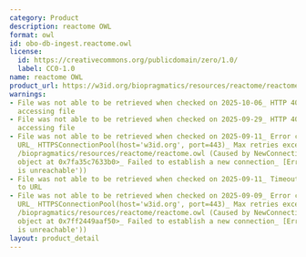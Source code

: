 ```yaml
---
category: Product
description: reactome OWL
format: owl
id: obo-db-ingest.reactome.owl
license:
  id: https://creativecommons.org/publicdomain/zero/1.0/
  label: CC0-1.0
name: reactome OWL
product_url: https://w3id.org/biopragmatics/resources/reactome/reactome.owl
warnings:
- File was not able to be retrieved when checked on 2025-10-06_ HTTP 404 error when
  accessing file
- File was not able to be retrieved when checked on 2025-09-29_ HTTP 404 error when
  accessing file
- File was not able to be retrieved when checked on 2025-09-11_ Error connecting to
  URL_ HTTPSConnectionPool(host='w3id.org', port=443)_ Max retries exceeded with url_
  /biopragmatics/resources/reactome/reactome.owl (Caused by NewConnectionError('<urllib3.connection.HTTPSConnection
  object at 0x7fa35c7633b0>_ Failed to establish a new connection_ [Errno 101] Network
  is unreachable'))
- File was not able to be retrieved when checked on 2025-09-11_ Timeout connecting
  to URL
- File was not able to be retrieved when checked on 2025-09-09_ Error connecting to
  URL_ HTTPSConnectionPool(host='w3id.org', port=443)_ Max retries exceeded with url_
  /biopragmatics/resources/reactome/reactome.owl (Caused by NewConnectionError('<urllib3.connection.HTTPSConnection
  object at 0x7ff2449aaf50>_ Failed to establish a new connection_ [Errno 101] Network
  is unreachable'))
layout: product_detail
---
```

